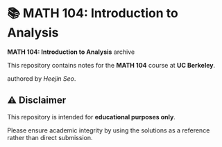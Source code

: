 # 📚 MATH 104: Introduction to Analysis

**MATH 104: Introduction to Analysis** archive

This repository contains notes for the **MATH 104** course at **UC Berkeley**.

authored by *Heejin Seo*.

## ⚠️ Disclaimer
This repository is intended for **educational purposes only**.  

Please ensure academic integrity by using the solutions as a reference rather than direct submission.
